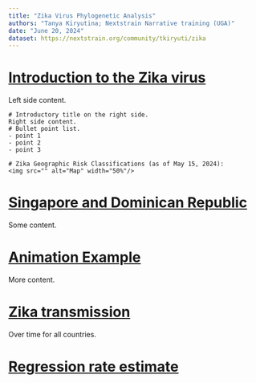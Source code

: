 ```yaml
---
title: "Zika Virus Phylogenetic Analysis"
authors: "Tanya Kiryutina; Nextstrain Narrative training (UGA)"
date: "June 20, 2024"
dataset: https://nextstrain.org/community/tkiryuti/zika
---
```


# [Introduction to the Zika virus](https://nextstrain.org/community/tkiryuti/zika)

Left side content.

```auspiceMainDisplayMarkdown
# Introductory title on the right side.
Right side content.
# Bullet point list.
- point 1
- point 2
- point 3

# Zika Geographic Risk Classifications (as of May 15, 2024):
<img src="" alt="Map" width="50%"/>
```

# [Singapore and Dominican Republic](https://nextstrain.org/community/tkiryuti/zika?f_country=Singapore,Dominican%20Republic)

Some content.

# [Animation Example](https://nextstrain.org/community/tkiryuti/zika?animate=2012-11-24,2016-11-04,0,0,30000&d=map&f_country=Dominican%20Republic,Singapore,Venezuela,Brazil&p=full)

More content.

# [Zika transmission](https://nextstrain.org/community/tkiryuti/zika?animate=2012-11-24,2016-11-04,0,0,30000&d=tree,map&p=grid)

Over time for all countries.

# [Regression rate estimate](https://nextstrain.org/community/tkiryuti/zika?d=tree&l=clock&p=full)







